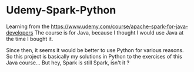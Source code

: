# Udemy-Spark-Python

Learning from the https://www.udemy.com/course/apache-spark-for-java-developers
The course is for Java, because I thought I would use Java at the time I bought it.

Since then, it seems it would be better to use Python for various reasons.
So this project is basically my solutions in Python to the exercises of this Java course...
But hey, Spark is still Spark, isn't it ?
